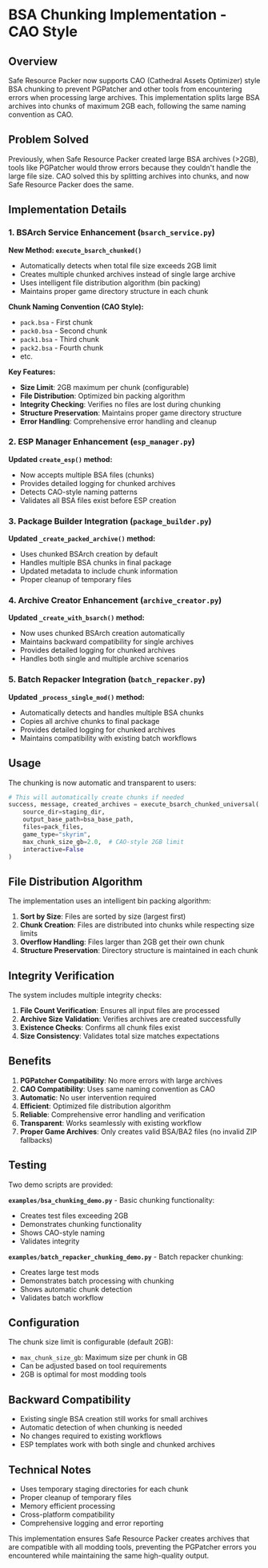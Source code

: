 # BSA Chunking Implementation - CAO Style

## Overview

Safe Resource Packer now supports CAO (Cathedral Assets Optimizer) style BSA chunking to prevent PGPatcher and other tools from encountering errors when processing large archives. This implementation splits large BSA archives into chunks of maximum 2GB each, following the same naming convention as CAO.

## Problem Solved

Previously, when Safe Resource Packer created large BSA archives (>2GB), tools like PGPatcher would throw errors because they couldn't handle the large file size. CAO solved this by splitting archives into chunks, and now Safe Resource Packer does the same.

## Implementation Details

### 1. BSArch Service Enhancement (`bsarch_service.py`)

**New Method: `execute_bsarch_chunked()`**
- Automatically detects when total file size exceeds 2GB limit
- Creates multiple chunked archives instead of single large archive
- Uses intelligent file distribution algorithm (bin packing)
- Maintains proper game directory structure in each chunk

**Chunk Naming Convention (CAO Style):**
- `pack.bsa` - First chunk
- `pack0.bsa` - Second chunk  
- `pack1.bsa` - Third chunk
- `pack2.bsa` - Fourth chunk
- etc.

**Key Features:**
- **Size Limit**: 2GB maximum per chunk (configurable)
- **File Distribution**: Optimized bin packing algorithm
- **Integrity Checking**: Verifies no files are lost during chunking
- **Structure Preservation**: Maintains proper game directory structure
- **Error Handling**: Comprehensive error handling and cleanup

### 2. ESP Manager Enhancement (`esp_manager.py`)

**Updated `create_esp()` method:**
- Now accepts multiple BSA files (chunks)
- Provides detailed logging for chunked archives
- Detects CAO-style naming patterns
- Validates all BSA files exist before ESP creation

### 3. Package Builder Integration (`package_builder.py`)

**Updated `_create_packed_archive()` method:**
- Uses chunked BSArch creation by default
- Handles multiple BSA chunks in final package
- Updated metadata to include chunk information
- Proper cleanup of temporary files

### 4. Archive Creator Enhancement (`archive_creator.py`)

**Updated `_create_with_bsarch()` method:**
- Now uses chunked BSArch creation automatically
- Maintains backward compatibility for single archives
- Provides detailed logging for chunked archives
- Handles both single and multiple archive scenarios

### 5. Batch Repacker Integration (`batch_repacker.py`)

**Updated `_process_single_mod()` method:**
- Automatically detects and handles multiple BSA chunks
- Copies all archive chunks to final package
- Provides detailed logging for chunked archives
- Maintains compatibility with existing batch workflows

## Usage

The chunking is now automatic and transparent to users:

```python
# This will automatically create chunks if needed
success, message, created_archives = execute_bsarch_chunked_universal(
    source_dir=staging_dir,
    output_base_path=bsa_base_path,
    files=pack_files,
    game_type="skyrim",
    max_chunk_size_gb=2.0,  # CAO-style 2GB limit
    interactive=False
)
```

## File Distribution Algorithm

The implementation uses an intelligent bin packing algorithm:

1. **Sort by Size**: Files are sorted by size (largest first)
2. **Chunk Creation**: Files are distributed into chunks while respecting size limits
3. **Overflow Handling**: Files larger than 2GB get their own chunk
4. **Structure Preservation**: Directory structure is maintained in each chunk

## Integrity Verification

The system includes multiple integrity checks:

1. **File Count Verification**: Ensures all input files are processed
2. **Archive Size Validation**: Verifies archives are created successfully
3. **Existence Checks**: Confirms all chunk files exist
4. **Size Consistency**: Validates total size matches expectations

## Benefits

1. **PGPatcher Compatibility**: No more errors with large archives
2. **CAO Compatibility**: Uses same naming convention as CAO
3. **Automatic**: No user intervention required
4. **Efficient**: Optimized file distribution algorithm
5. **Reliable**: Comprehensive error handling and verification
6. **Transparent**: Works seamlessly with existing workflow
7. **Proper Game Archives**: Only creates valid BSA/BA2 files (no invalid ZIP fallbacks)

## Testing

Two demo scripts are provided:

**`examples/bsa_chunking_demo.py`** - Basic chunking functionality:
- Creates test files exceeding 2GB
- Demonstrates chunking functionality
- Shows CAO-style naming
- Validates integrity

**`examples/batch_repacker_chunking_demo.py`** - Batch repacker chunking:
- Creates large test mods
- Demonstrates batch processing with chunking
- Shows automatic chunk detection
- Validates batch workflow

## Configuration

The chunk size limit is configurable (default 2GB):
- `max_chunk_size_gb`: Maximum size per chunk in GB
- Can be adjusted based on tool requirements
- 2GB is optimal for most modding tools

## Backward Compatibility

- Existing single BSA creation still works for small archives
- Automatic detection of when chunking is needed
- No changes required to existing workflows
- ESP templates work with both single and chunked archives

## Technical Notes

- Uses temporary staging directories for each chunk
- Proper cleanup of temporary files
- Memory efficient processing
- Cross-platform compatibility
- Comprehensive logging and error reporting

This implementation ensures Safe Resource Packer creates archives that are compatible with all modding tools, preventing the PGPatcher errors you encountered while maintaining the same high-quality output.
